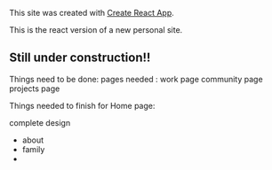 This site was created with [Create React App](https://github.com/facebook/create-react-app).

This is the react version of a new personal site.  

## Still under construction!! ## 

Things need to be done: 
pages needed : 
  work page
  community page
  projects page

Things needed to finish for Home page: 

complete design
 - about 
 - family 
 - 

